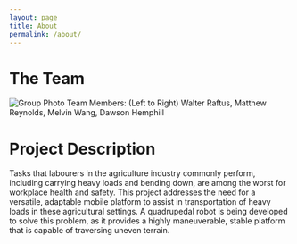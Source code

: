 ```yaml
---
layout: page
title: About
permalink: /about/
---
```


# The Team
![Group Photo](groupshot.jpeg "Group Photo")
Team Members: (Left to Right) Walter Raftus, Matthew Reynolds, Melvin Wang, Dawson Hemphill

# Project Description
Tasks that labourers in the agriculture industry commonly perform, including
carrying heavy loads and bending down, are among the worst for workplace health
and safety. This project addresses the need for a versatile, adaptable mobile
platform to assist in transportation of heavy loads in these agricultural
settings. A quadrupedal robot is being developed to solve this problem, as it
provides a highly maneuverable, stable platform that is capable of traversing
uneven terrain.
